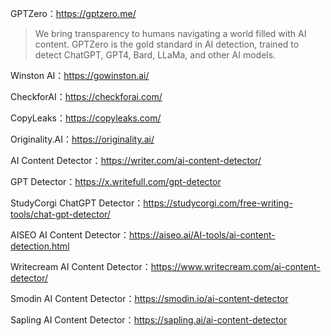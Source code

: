 GPTZero：https://gptzero.me/
> We bring transparency to humans navigating a world filled with AI content. GPTZero is the gold standard in AI detection, trained to detect ChatGPT, GPT4, Bard, LLaMa, and other AI models.

Winston AI：https://gowinston.ai/

CheckforAI：https://checkforai.com/

CopyLeaks：https://copyleaks.com/

Originality.AI：https://originality.ai/

AI Content Detector：https://writer.com/ai-content-detector/

GPT Detector：https://x.writefull.com/gpt-detector

StudyCorgi ChatGPT Detector：https://studycorgi.com/free-writing-tools/chat-gpt-detector/

AISEO AI Content Detector：https://aiseo.ai/AI-tools/ai-content-detection.html

Writecream AI Content Detector：https://www.writecream.com/ai-content-detector/

Smodin AI Content Detector：https://smodin.io/ai-content-detector

Sapling AI Content Detector：https://sapling.ai/ai-content-detector

